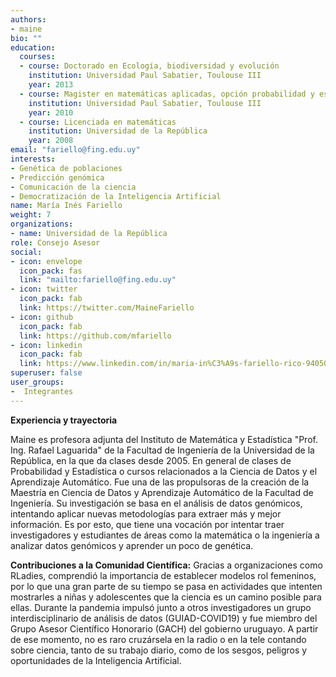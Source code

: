 ```yaml
---
authors:
- maine
bio: ""
education:
  courses:
  - course: Doctorado en Ecología, biodiversidad y evolución
    institution: Universidad Paul Sabatier, Toulouse III
    year: 2013
  - course: Magister en matemáticas aplicadas, opción probabilidad y estadística
    institution: Universidad Paul Sabatier, Toulouse III
    year: 2010
  - course: Licenciada en matemáticas
    institution: Universidad de la República
    year: 2008
email: "fariello@fing.edu.uy"
interests:
- Genética de poblaciones
- Predicción genómica
- Comunicación de la ciencia 
- Democratización de la Inteligencia Artificial
name: María Inés Fariello
weight: 7
organizations:
- name: Universidad de la República
role: Consejo Asesor
social:
- icon: envelope
  icon_pack: fas
  link: "mailto:fariello@fing.edu.uy"
- icon: twitter
  icon_pack: fab
  link: https://twitter.com/MaineFariello
- icon: github
  icon_pack: fab
  link: https://github.com/mfariello
- icon: linkedin
  icon_pack: fab
  link: https://www.linkedin.com/in/maria-in%C3%A9s-fariello-rico-94050943/
superuser: false
user_groups:
-  Integrantes
---
```


**Experiencia y trayectoria**

Maine es profesora adjunta del Instituto de Matemática y Estadística "Prof. Ing. Rafael Laguarida" de la Facultad de Ingeniería de la Universidad de la República, en la que da clases desde 2005. En general de clases de Probabilidad y Estadística o cursos relacionados a la Ciencia de Datos y el Aprendizaje Automático. Fue una de las propulsoras de la creación de la Maestría en Ciencia de Datos y Aprendizaje Automático de la Facultad de Ingeniería. Su investigación se basa en el análisis de datos genómicos, intentando aplicar nuevas metodologías para extraer más y mejor información. Es por esto, que tiene una vocación por intentar traer investigadores y estudiantes de áreas como la matemática o la ingeniería a analizar datos genómicos y aprender un poco de genética.

**Contribuciones a la Comunidad Científica:**
Gracias a organizaciones como RLadies, comprendió la importancia de establecer modelos rol femeninos, por lo que una gran parte de su tiempo se pasa en actividades que intenten mostrarles a niñas y adolescentes que la ciencia es un camino posible para ellas. Durante la pandemia impulsó junto a otros investigadores un grupo interdisciplinario de análisis de datos (GUIAD-COVID19) y fue miembro del Grupo Asesor Científico Honorario (GACH) del gobierno uruguayo. A partir de ese momento, no es raro cruzársela en la radio o en la tele contando sobre ciencia, tanto de su trabajo diario, como de los sesgos, peligros y oportunidades de la Inteligencia Artificial.


